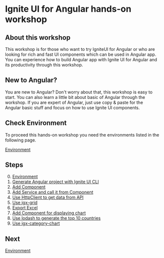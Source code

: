 # Ignite UI for Angular hands-on workshop

## About this workshop

This workshop is for those who want to try IgniteUI for Angular or who are looking for rich and fast UI components which can be used in Angular app. You can experience how to build Angular app with Ignite UI for Angular and its productivity through this workshop.

## New to Angular?

You are new to Angular? Don't worry about that, this workshop is easy to start. You can also learn a little bit about basic of Angular through the workshop. If you are expert of Angular, just use copy & paste for the Angular basic stuff and focus on how to use Ignite UI components.

## Check Environment
To proceed this hands-on workshop you need the environments listed in the following page.

[Environment](docs/00-Environment.md)

## Steps

0. [Environment](docs/00-Environment.md)
1. [Generate Angular project with Ignite UI CLI](docs/01-Generate-Angular-project.md)
2. [Add Component](docs/02-Add-Component.md)
3. [Add Service and call it from Component](docs/03-Add-Service-and-call-it-from-Component.md)
4. [Use HttpClient to get data from API](docs/04-Use-HttpClient-to-get-data-from-API.md)
5. [Use igx-grid](docs/05-Use-igx-grid.md)
6. [Export Excel](docs/06-Exporting-Excel.md)
7. [Add Component for displaying chart](docs/07-Add-Component-for-displaying-Chart.md)
8. [Use lodash to generate the top 10 countries](docs/08-Use-lodash-to-generate-top-10-countries.md)
9. [Use igx-category-chart](docs/09-Use-igx-category-chart.md)

## Next

[Environment](docs/00-Environment.md)